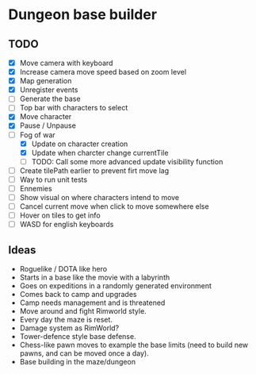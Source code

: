 # Dungeon base builder

## TODO

- [x] Move camera with keyboard
- [x] Increase camera move speed based on zoom level
- [x] Map generation
- [x] Unregister events
- [ ] Generate the base
- [ ] Top bar with characters to select
- [x] Move character
- [x] Pause / Unpause
- [ ] Fog of war
  - [x] Update on character creation
  - [x] Update when charcter change currentTile
  - [ ] TODO: Call some more advanced update visibility function
- [ ] Create tilePath earlier to prevent firt move lag
- [ ] Way to run unit tests
- [ ] Ennemies
- [ ] Show visual on where characters intend to move
- [ ] Cancel current move when click to move somewhere else
- [ ] Hover on tiles to get info
- [ ] WASD for english keyboards

## Ideas

- Roguelike / DOTA like hero
- Starts in a base like the movie with a labyrinth
- Goes on expeditions in a randomly generated environment
- Comes back to camp and upgrades
- Camp needs management and is threatened
- Move around and fight Rimworld style.
- Every day the maze is reset.
- Damage system as RimWorld?
- Tower-defence style base defense.
- Chess-like pawn moves to example the base limits (need to build new pawns, and can be moved once a day).
- Base building in the maze/dungeon
